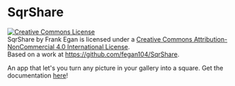 SqrShare
========
<a rel="license" href="http://creativecommons.org/licenses/by-nc/4.0/"><img alt="Creative Commons License" style="border-width:0" src="https://i.creativecommons.org/l/by-nc/4.0/88x31.png" /></a><br /><span xmlns:dct="http://purl.org/dc/terms/" property="dct:title">SqrShare</span> by <span xmlns:cc="http://creativecommons.org/ns#" property="cc:attributionName">Frank Egan</span> is licensed under a <a rel="license" href="http://creativecommons.org/licenses/by-nc/4.0/">Creative Commons Attribution-NonCommercial 4.0 International License</a>.<br />Based on a work at <a xmlns:dct="http://purl.org/dc/terms/" href="https://github.com/fegan104/SqrShare" rel="dct:source">https://github.com/fegan104/SqrShare</a>.

An app that let's you turn any picture in your gallery into a square.
Get the documentation <a href="http://fegan104.github.io/">here</a>!
